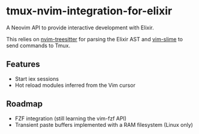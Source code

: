 # tmux-nvim-integration-for-elixir
A Neovim API to provide interactive development with Elixir.  

This relies on [nvim-treesitter](https://github.com/nvim-treesitter/nvim-treesitter) for parsing the Elixir AST and [vim-slime](https://github.com/jpalardy/vim-slime) to send commands to Tmux.

## Features
- Start iex sessions
- Hot reload modules inferred from the Vim cursor

## Roadmap 
- FZF integration (still learning the vim-fzf API)
- Transient paste buffers implemented with a RAM filesystem (Linux only)
